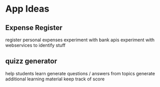 # App Ideas

## Expense Register

register personal expenses
experiment with bank apis
experiment with webservices to identify stuff

## quizz generator

help students learn
generate questions / answers from topics
generate additional learning material
keep track of score
